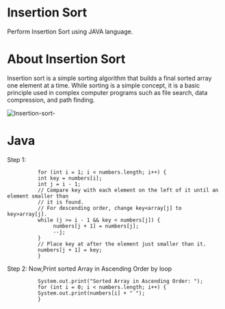 # Insertion Sort
Perform Insertion Sort using JAVA language.

# About Insertion Sort
Insertion sort is a simple sorting algorithm that builds a final sorted array one element at a time. While sorting is a simple concept, it is a 
basic principle used in complex computer programs such as file search, data compression, and path finding.

![Insertion-sort-](https://user-images.githubusercontent.com/35636662/143002612-28b38698-64f4-4f15-8809-ee512c6c2b8b.gif)

# Java
   Step 1: 
   
              for (int i = 1; i < numbers.length; i++) {
              int key = numbers[i];
              int j = i - 1;
              // Compare key with each element on the left of it until an element smaller than
              // it is found.
              // For descending order, change key<array[j] to key>array[j].
              while (j >= i - 1 && key < numbers[j]) {
                   numbers[j + 1] = numbers[j];
                   --j;
              }
              // Place key at after the element just smaller than it.
              numbers[j + 1] = key;
              }
    
   Step 2: 
   Now,Print sorted Array in Ascending Order by loop
   
              System.out.print("Sorted Array in Ascending Order: ");
              for (int i = 0; i < numbers.length; i++) {
              System.out.print(numbers[i] + " ");
              }

